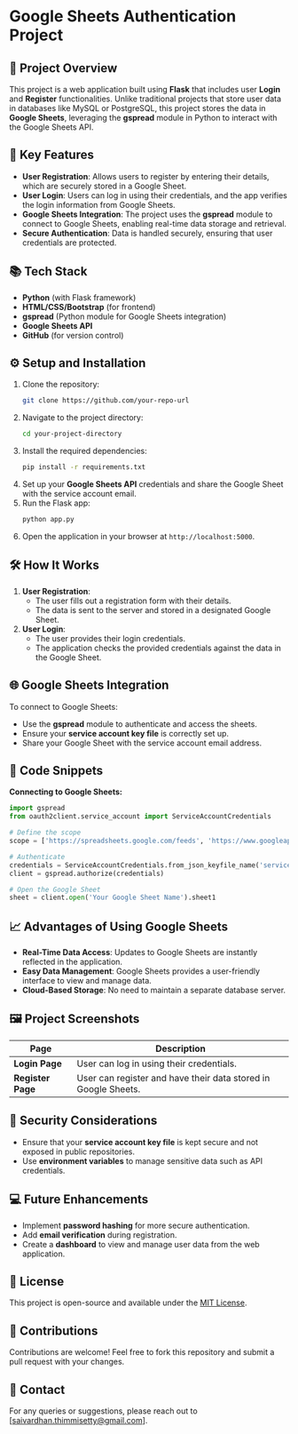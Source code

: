# Google Sheets Authentication Project

## 📝 Project Overview
This project is a web application built using **Flask** that includes user **Login** and **Register** functionalities. Unlike traditional projects that store user data in databases like MySQL or PostgreSQL, this project stores the data in **Google Sheets**, leveraging the **gspread** module in Python to interact with the Google Sheets API.

## 🚀 Key Features
- **User Registration**: Allows users to register by entering their details, which are securely stored in a Google Sheet.
- **User Login**: Users can log in using their credentials, and the app verifies the login information from Google Sheets.
- **Google Sheets Integration**: The project uses the **gspread** module to connect to Google Sheets, enabling real-time data storage and retrieval.
- **Secure Authentication**: Data is handled securely, ensuring that user credentials are protected.

## 📚 Tech Stack
- **Python** (with Flask framework)
- **HTML/CSS/Bootstrap** (for frontend)
- **gspread** (Python module for Google Sheets integration)
- **Google Sheets API**
- **GitHub** (for version control)

## ⚙️ Setup and Installation
1. Clone the repository:
   ```bash
   git clone https://github.com/your-repo-url
   ```
2. Navigate to the project directory:
   ```bash
   cd your-project-directory
   ```
3. Install the required dependencies:
   ```bash
   pip install -r requirements.txt
   ```
4. Set up your **Google Sheets API** credentials and share the Google Sheet with the service account email.
5. Run the Flask app:
   ```bash
   python app.py
   ```
6. Open the application in your browser at `http://localhost:5000`.

## 🛠️ How It Works
1. **User Registration**:
   - The user fills out a registration form with their details.
   - The data is sent to the server and stored in a designated Google Sheet.
2. **User Login**:
   - The user provides their login credentials.
   - The application checks the provided credentials against the data in the Google Sheet.

## 🌐 Google Sheets Integration
To connect to Google Sheets:
- Use the **gspread** module to authenticate and access the sheets.
- Ensure your **service account key file** is correctly set up.
- Share your Google Sheet with the service account email address.

## 📄 Code Snippets
**Connecting to Google Sheets:**
```python
import gspread
from oauth2client.service_account import ServiceAccountCredentials

# Define the scope
scope = ['https://spreadsheets.google.com/feeds', 'https://www.googleapis.com/auth/drive']

# Authenticate
credentials = ServiceAccountCredentials.from_json_keyfile_name('service_account.json', scope)
client = gspread.authorize(credentials)

# Open the Google Sheet
sheet = client.open('Your Google Sheet Name').sheet1
```

## 📈 Advantages of Using Google Sheets
- **Real-Time Data Access**: Updates to Google Sheets are instantly reflected in the application.
- **Easy Data Management**: Google Sheets provides a user-friendly interface to view and manage data.
- **Cloud-Based Storage**: No need to maintain a separate database server.

## 🖼️ Project Screenshots
| Page           | Description                |
|----------------|----------------------------|
| **Login Page** | User can log in using their credentials. |
| **Register Page** | User can register and have their data stored in Google Sheets. |

## 🔐 Security Considerations
- Ensure that your **service account key file** is kept secure and not exposed in public repositories.
- Use **environment variables** to manage sensitive data such as API credentials.

## 💻 Future Enhancements
- Implement **password hashing** for more secure authentication.
- Add **email verification** during registration.
- Create a **dashboard** to view and manage user data from the web application.

## 📜 License
This project is open-source and available under the [MIT License](LICENSE).

## 🤝 Contributions
Contributions are welcome! Feel free to fork this repository and submit a pull request with your changes.

## 📧 Contact
For any queries or suggestions, please reach out to [saivardhan.thimmisetty@gmail.com].

